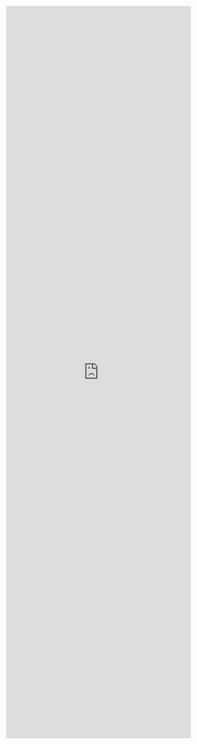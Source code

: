 
<iframe src="https://docs.google.com/forms/d/e/1FAIpQLSf9IN9mBR1J_eVfBgo31nx38rvLeOV1UrP4FLawvrWLr-EBtg/viewform?embedded=true" width="100%" height="2000" frameborder="0" marginheight="0" marginwidth="0">S&#39;està carregant…</iframe>
